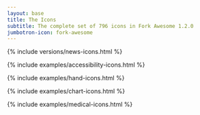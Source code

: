 ```yaml
---
layout: base
title: The Icons
subtitle: The complete set of 796 icons in Fork Awesome 1.2.0
jumbotron-icon: fork-awesome
---
```


{% include versions/news-icons.html %}

{% include examples/accessibility-icons.html %}

{% include examples/hand-icons.html %}

{% include examples/chart-icons.html %}

{% include examples/medical-icons.html %}
